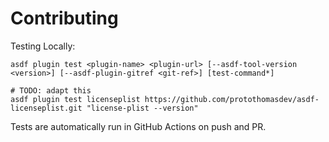 # Contributing

Testing Locally:

```shell
asdf plugin test <plugin-name> <plugin-url> [--asdf-tool-version <version>] [--asdf-plugin-gitref <git-ref>] [test-command*]

# TODO: adapt this
asdf plugin test licenseplist https://github.com/protothomasdev/asdf-licenseplist.git "license-plist --version"
```

Tests are automatically run in GitHub Actions on push and PR.
